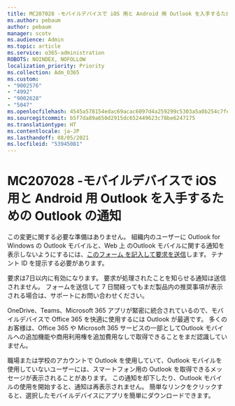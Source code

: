 ```yaml
---
title: MC207028 -モバイルデバイスで iOS 用と Android 用 Outlook を入手するための Outlook の通知
ms.author: pebaum
author: pebaum
manager: scotv
ms.audience: Admin
ms.topic: article
ms.service: o365-administration
ROBOTS: NOINDEX, NOFOLLOW
localization_priority: Priority
ms.collection: Adm_O365
ms.custom:
- "9002576"
- "4992"
- "9002628"
- "5047"
ms.openlocfilehash: 4545a578154edac69acac6097d4a259299c5303a5a0b254c7fe0c57869b7bcab
ms.sourcegitcommit: b5f7da89a650d2915dc652449623c78be6247175
ms.translationtype: HT
ms.contentlocale: ja-JP
ms.lasthandoff: 08/05/2021
ms.locfileid: "53945081"
---
```

# <a name="mc207028---notifications-in-outlook-to-obtain-outlook-for-ios-and-android-on-mobile-devices"></a>MC207028 -モバイルデバイスで iOS 用と Android 用 Outlook を入手するための Outlook の通知

この変更に関する必要な準備はありません。 組織内のユーザーに Outlook for Windows の Outlook モバイルと、Web 上 のOutlook モバイルに関する通知を表示しないようにするには、[このフォーム を記入して要求を送信](https://aka.ms/MC207028)します。 テナント ID を提示する必要があります。 

要求は7日以内に有効になります。 要求が処理されたことを知らせる通知は送信されません。 フォームを送信して 7 日間経ってもまだ製品内の推奨事項が表示される場合は、サポートにお問い合わせください。

OneDrive、Teams、Microsoft 365 アプリが緊密に統合されているので、モバイルデバイスで Office 365 を快適に使用するには Outlook が最適です。 多くのお客様は、Office 365 や Microsoft 365 サービスの一部としてOutlook モバイルへの追加機能や商用利用権を追加費用なしで取得できることをまだ認識していません。

職場または学校のアカウントで Outlook を使用していて、Outlook モバイルを使用していないユーザーには、スマートフォン用の Outlook を取得できるメッセージが表示されることがあります。 この通知を却下したり、Outlook モバイルの使用を開始すると、通知は再表示されません。 簡単なリンクをクリックすると、選択したモバイルデバイスにアプリを簡単にダウンロードできます。
